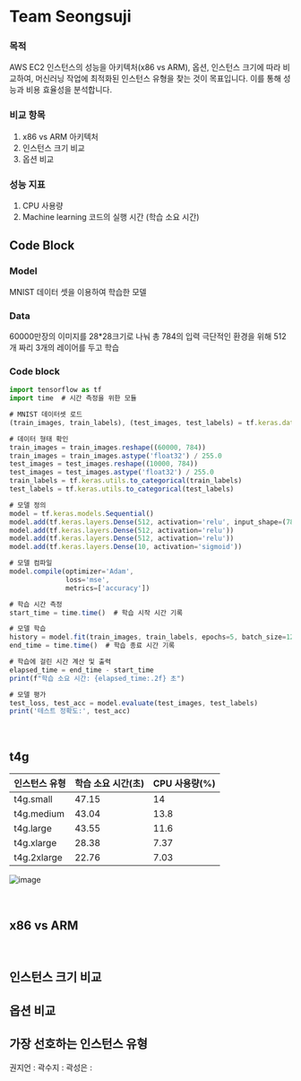 # Team Seongsuji

### 목적
AWS EC2 인스턴스의 성능을 아키텍처(x86 vs ARM), 옵션, 인스턴스 크기에 따라 비교하여, 머신러닝 작업에 최적화된 인스턴스 유형을 찾는 것이 목표입니다. 이를 통해 성능과 비용 효율성을 분석합니다.

### 비교 항목
1.	x86 vs ARM 아키텍처
2.	인스턴스 크기 비교
3.	옵션 비교

### 성능 지표
1. CPU 사용량
2. Machine learning 코드의 실행 시간 (학습 소요 시간)


## Code Block   
### Model
MNIST 데이터 셋을 이용하여 학습한 모델

### Data
60000만장의 이미지를 28*28크기로 나눠 총 784의 입력
극단적인 환경을 위해 512개 짜리 3개의 레이어를 두고 학습

### Code block
```js
import tensorflow as tf
import time  # 시간 측정을 위한 모듈

# MNIST 데이터셋 로드
(train_images, train_labels), (test_images, test_labels) = tf.keras.datasets.mnist.load_data()

# 데이터 형태 확인
train_images = train_images.reshape((60000, 784))
train_images = train_images.astype('float32') / 255.0
test_images = test_images.reshape((10000, 784))
test_images = test_images.astype('float32') / 255.0
train_labels = tf.keras.utils.to_categorical(train_labels)
test_labels = tf.keras.utils.to_categorical(test_labels)

# 모델 정의
model = tf.keras.models.Sequential()
model.add(tf.keras.layers.Dense(512, activation='relu', input_shape=(784,)))
model.add(tf.keras.layers.Dense(512, activation='relu'))
model.add(tf.keras.layers.Dense(512, activation='relu'))
model.add(tf.keras.layers.Dense(10, activation='sigmoid'))

# 모델 컴파일
model.compile(optimizer='Adam',
              loss='mse',
              metrics=['accuracy'])

# 학습 시간 측정
start_time = time.time()  # 학습 시작 시간 기록

# 모델 학습
history = model.fit(train_images, train_labels, epochs=5, batch_size=128)
end_time = time.time()  # 학습 종료 시간 기록

# 학습에 걸린 시간 계산 및 출력
elapsed_time = end_time - start_time
print(f"학습 소요 시간: {elapsed_time:.2f} 초")

# 모델 평가
test_loss, test_acc = model.evaluate(test_images, test_labels)
print('테스트 정확도:', test_acc)

```

<br> 

## t4g

| 인스턴스 유형 | 학습 소요 시간(초) | CPU 사용량(%) | 
| --- | --- | --- | 
| t4g.small | 47.15 | 14 |
| t4g.medium | 43.04 | 13.8 |
| t4g.large | 43.55 | 11.6 |
| t4g.xlarge | 28.38 | 7.37 |
| t4g.2xlarge | 22.76 | 7.03 |

![image](https://github.com/user-attachments/assets/e7538808-4e69-436b-a00c-59af9cb84e2b)

<br>

## x86 vs ARM   

<br> 

## 인스턴스 크기 비교


## 옵션 비교

## 가장 선호하는 인스턴스 유형
권지언 :
곽수지 :
곽성은 :

